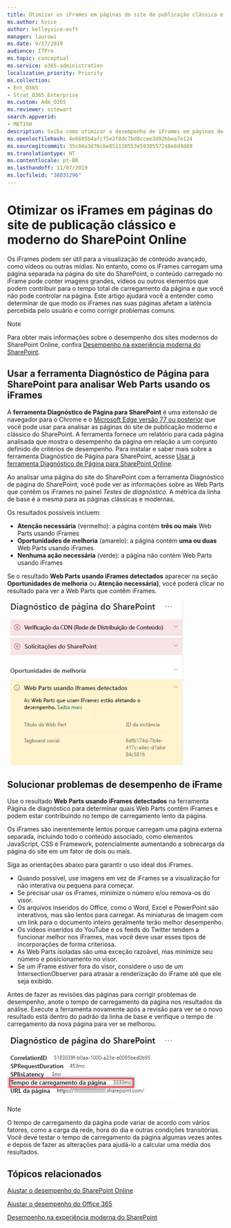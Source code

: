 ```yaml
---
title: Otimizar os iFrames em páginas do site de publicação clássico e moderno do SharePoint Online
ms.author: kvice
author: kelleyvice-msft
manager: laurawi
ms.date: 9/17/2019
audience: ITPro
ms.topic: conceptual
ms.service: o365-administration
localization_priority: Priority
ms.collection:
- Ent_O365
- Strat_O365_Enterprise
ms.custom: Adm_O365
ms.reviewer: sstewart
search.appverid:
- MET150
description: Saiba como otimizar o desempenho de iFrames em páginas do site de publicação clássico e moderno do SharePoint Online.
ms.openlocfilehash: 4e6695b4afcf5e2f8dc7bd8ccee3d92bbea7e124
ms.sourcegitcommit: 35c04a3d76cbe851110553e5930557248e8d4d89
ms.translationtype: HT
ms.contentlocale: pt-BR
ms.lasthandoff: 11/07/2019
ms.locfileid: "38031296"
---
```

# <a name="optimize-iframes-in-sharepoint-online-modern-and-classic-publishing-site-pages"></a>Otimizar os iFrames em páginas do site de publicação clássico e moderno do SharePoint Online

Os iFrames podem ser útil para a visualização de conteúdo avançado, como vídeos ou outras mídias. No entanto, como os iFrames carregam uma página separada na página do site do SharePoint, o conteúdo carregado no iFrame pode conter imagens grandes, vídeos ou outros elementos que podem contribuir para o tempo total de carregamento da página e que você não pode controlar na página. Este artigo ajudará você a entender como determinar de que modo os iFrames nas suas páginas afetam a latência percebida pelo usuário e como corrigir problemas comuns.

>[!NOTE]
>Para obter mais informações sobre o desempenho dos sites modernos do SharePoint Online, confira [Desempenho na experiência moderna do SharePoint](https://docs.microsoft.com/sharepoint/modern-experience-performance).

## <a name="use-the-page-diagnostics-for-sharepoint-tool-to-analyze-web-parts-using-iframes"></a>Usar a ferramenta Diagnóstico de Página para SharePoint para analisar Web Parts usando os iFrames

A **ferramenta Diagnóstico de Página para SharePoint** é uma extensão de navegador para o Chrome e o [Microsoft Edge versão 77 ou posterior](https://www.microsoftedgeinsider.com/download?form=MI13E8&OCID=MI13E8) que você pode usar para analisar as páginas do site de publicação moderno e clássico do SharePoint. A ferramenta fornece um relatório para cada página analisada que mostra o desempenho da página em relação a um conjunto definido de critérios de desempenho. Para instalar e saber mais sobre a ferramenta Diagnóstico de Página para SharePoint, acesse [Usar a ferramenta Diagnóstico de Página para SharePoint Online](page-diagnostics-for-spo.md).

Ao analisar uma página do site do SharePoint com a ferramenta Diagnóstico de página do SharePoint, você pode ver as informações sobre as Web Parts que contêm os iFrames no painel _Testes de diagnóstico_. A métrica da linha de base é a mesma para as páginas clássicas e modernas.

Os resultados possíveis incluem:

- **Atenção necessária** (vermelho): a página contém **três ou mais** Web Parts usando iFrames
- **Oportunidades de melhoria** (amarelo): a página contém **uma ou duas** Web Parts usando iFrames
- **Nenhuma ação necessária** (verde): a página não contém Web Parts usando iFrames

Se o resultado **Web Parts usando iFrames detectados** aparecer na seção **Oportunidades de melhoria** ou **Atenção necessária)**, você poderá clicar no resultado para ver a Web Parts que contêm iFrames.

![Resultados da ferramenta Diagnóstico de Página](media/modern-portal-optimization/pagediag-iframe-yellow.png)

## <a name="remediate-iframe-performance-issues"></a>Solucionar problemas de desempenho de iFrame

Use o resultado **Web Parts usando iFrames detectados** na ferramenta Página de diagnóstico para determinar quais Web Parts contêm iFrames e podem estar contribuindo no tempo de carregamento lento da página.

Os iFrames são inerentemente lentos porque carregam uma página externa separada, incluindo todo o conteúdo associado, como elementos JavaScript, CSS e Framework, potencialmente aumentando a sobrecarga da página do site em um fator de dois ou mais.

Siga as orientações abaixo para garantir o uso ideal dos iFrames.

- Quando possível, use imagens em vez de iFrames se a visualização for não interativa ou pequena para começar.
- Se precisar usar os iFrames, minimize o número e/ou remova-os do visor.
- Os arquivos inseridos do Office, como o Word, Excel e PowerPoint são interativos, mas são lentos para carregar. As miniaturas de imagem com um link para o documento inteiro geralmente terão melhor desempenho.
- Os vídeos inseridos do YouTube e os feeds do Twitter tendem a funcionar melhor nos iFrames, mas você deve usar esses tipos de incorporações de forma criteriosa.
- As Web Parts isoladas são uma exceção razoável, mas minimize seu número e posicionamento no visor.
- Se um iFrame estiver fora do visor, considere o uso de um IntersectionObserver para atrasar a renderização do iFrame até que ele seja exibido.

Antes de fazer as revisões das páginas para corrigir problemas de desempenho, anote o tempo de carregamento da página nos resultados da análise. Execute a ferramenta novamente após a revisão para ver se o novo resultado está dentro do padrão da linha de base e verifique o tempo de carregamento da nova página para ver se melhorou.

![Resultados do tempo de carregamento da página](media/modern-portal-optimization/pagediag-page-load-time.png)

>[!NOTE]
>O tempo de carregamento da página pode variar de acordo com vários fatores, como a carga da rede, hora do dia e outras condições transitórias. Você deve testar o tempo de carregamento da página algumas vezes antes e depois de fazer as alterações para ajudá-lo a calcular uma média dos resultados.

## <a name="related-topics"></a>Tópicos relacionados

[Ajustar o desempenho do SharePoint Online](tune-sharepoint-online-performance.md)

[Ajustar o desempenho do Office 365](tune-office-365-performance.md)

[Desempenho na experiência moderna do SharePoint](https://docs.microsoft.com/sharepoint/modern-experience-performance.md)
